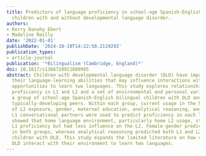 ```yaml
---
title: Predictors of language proficiency in school-age Spanish-English bilingual
  children with and without developmental language disorder.
authors:
- Kerry Danahy Ebert
- Madeline Reilly
date: '2022-01-01'
publishDate: '2024-10-10T14:22:58.211929Z'
publication_types:
- article-journal
publication: '*Bilingualism (Cambridge, England)*'
doi: 10.1017/s1366728921000985
abstract: Children with developmental language disorder (DLD) have impairments in
  their language-learning abilities that may influence interactions with environmental
  opportunities to learn two languages. This study explores relationships between
  proficiency in L1 and L2 and a set of environmental and personal variables within
  a group of school-age Spanish-English bilingual children with DLD and a group of
  typically-developing peers. Within each group, current usage in the home, length
  of L2 exposure, gender, maternal education, analytical reasoning, and number of
  L1 conversational partners were used to predict proficiency in each language. Results
  showed that home language environment, particularly home L2 usage, strongly predicted
  L1 proficiency but had less influence on the L2. Female gender predicted L1 skills
  in both groups, whereas analytical reasoning predicted both L1 and L2 but only for
  children with DLD. This study expands the limited literature on how children with
  DLD interact with their environment to learn two languages.
---
```

